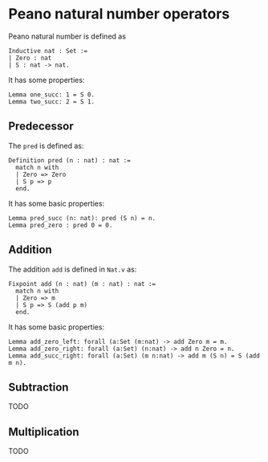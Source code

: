 # Peano natural number operators
 
Peano natural number is defined as 

```
Inductive nat : Set :=
| Zero : nat
| S : nat -> nat.
```
It has some properties:

```
Lemma one_succ: 1 = S 0.
Lemma two_succ: 2 = S 1.
```

## Predecessor

The `pred` is defined as:
```
Definition pred (n : nat) : nat :=
  match n with
  | Zero => Zero
  | S p => p
  end.
```

It has some basic properties:

```
Lemma pred_succ (n: nat): pred (S n) = n.
Lemma pred_zero : pred 0 = 0. 
```

## Addition

The addition `add` is defined in `Nat.v` as:

```
Fixpoint add (n : nat) (m : nat) : nat :=
  match n with
  | Zero => m
  | S p => S (add p m)
  end.
```

It has some basic properties:

```
Lemma add_zero_left: forall (a:Set (m:nat) -> add Zero m = m.
Lemma add_zero_right: forall (a:Set) (n:nat) -> add n Zero = n.
Lemma add_succ_right: forall (a:Set) (m n:nat) -> add m (S n) = S (add m n).
```

## Subtraction
TODO

## Multiplication
TODO
